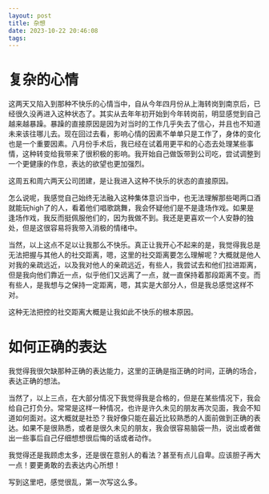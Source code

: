 ```yaml
---
layout: post
title: 杂想
date: 2023-10-22 20:46:08
tags: 
---
```


# 复杂的心情

这两天又陷入到那种不快乐的心情当中，自从今年四月份从上海转岗到南京后，已经很久没再进入这种状态了。其实从去年年初开始到今年转岗前，明显感觉到自己越来越暴躁。暴躁的直接原因是因为对当时的工作几乎失去了信心，并且也不知道未来该往哪儿去。现在回过去看，影响心情的因素不单单只是工作了，身体的变化也是一个重要因素。八月份手术后，我已经在试着用更平和的心态去处理某些事情，这种转变给我带来了很积极的影响。我开始自己做饭带到公司吃，尝试调整到一个更健康的作息，表达的欲望也更加强烈。  

这周五和周六两天公司团建，是让我进入这种不快乐的状态的直接原因。  

怎么说呢，我感觉自己始终无法融入这种集体意识当中，也无法理解那些喝两口酒就能玩high了的人，看着他们唱歌跳舞，我会怀疑他们是不是逢场作戏。如果是逢场作戏，我反而挺佩服他们的，因为我做不到。我还是更喜欢一个人安静的独处，但是这很容易将我带入消极的情绪中。  

当然，以上这点不足以让我那么不快乐。真正让我开心不起来的是，我觉得我总是无法把握与其他人的社交距离，嗯，这里的社交距离要怎么理解呢？大概就是他人对我的亲疏远近，以及我对他人的亲疏远近，有些人，我尝试去和他们拉进距离，但是我向他们靠近一点，似乎他们又远离了一点，就一直保持着那段距离不变。而有些人，是我想与之保持一定距离，嗯，其实是大部分人，但是我总感觉这样不对。  

这种无法把控的社交距离大概是让我如此不快乐的根本原因。

# 如何正确的表达

我觉得我很欠缺那种正确的表达能力，这里的正确是指正确的时间，正确的场合，表达正确的想法。

当然了，以上三点，在大部分情况下我觉得我是合格的，但是在某些情况下，我会给自己打负分。常常是这样一种情况，也许是许久未见的朋友再次见面，我会不知道如何面对。这大概就是社恐？我好像只能在最近比较熟悉的人面前做到正确的表达。如果不是很熟悉，或者是很久未见的朋友，我会很容易脑袋一热，说出或者做出一些事后自己仔细想想很后悔的话或者动作。  

我觉得还是我顾虑太多，还是很在意别人的看法？甚至有点儿自卑。应该胆子再大一点！要更勇敢的去表达内心所想！

  



写到这里吧，感觉很乱，第一次写这么多。
